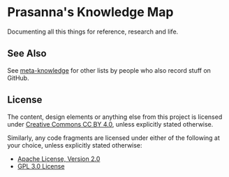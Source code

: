 # Prasanna's Knowledge Map

Documenting all this things for reference, research and life.

## See Also

See [meta-knowledge](https://github.com/RichardLitt/meta-knowledge) for other lists by people who also record stuff on GitHub.

## License

The content, design elements or anything else from this project is licensed under [Creative Commons CC BY 4.0](https://creativecommons.org/licenses/by/4.0/), unless explicitly stated otherwise.

Similarly, any code fragments are licensed under either of the following at your choice, unless explicitly stated otherwise:

* [Apache License, Version 2.0](https://www.apache.org/licenses/LICENSE-2.0)
* [GPL 3.0 License](https://opensource.org/licenses/GPL-3.0)
